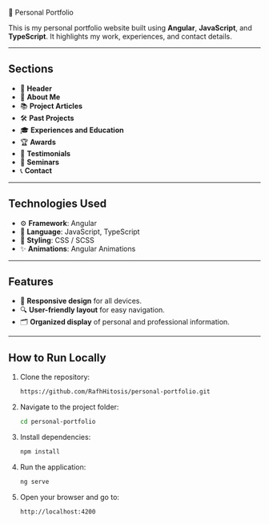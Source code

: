 🚀 Personal Portfolio  

This is my personal portfolio website built using **Angular**, **JavaScript**, and **TypeScript**. It highlights my work, experiences, and contact details.

---

## Sections  

- 📜 **Header**  
- 👤 **About Me**  
- 📚 **Project Articles**  
- 🛠️ **Past Projects**  
- 🎓 **Experiences and Education**  
- 🏆 **Awards**  
- 💬 **Testimonials**  
- 🎤 **Seminars**  
- 📞 **Contact**  

---

## Technologies Used  

- ⚙️ **Framework**: Angular  
- 📝 **Language**: JavaScript, TypeScript  
- 🎨 **Styling**: CSS / SCSS  
- ✨ **Animations**: Angular Animations  

---

## Features  

- 📱 **Responsive design** for all devices.  
- 🔍 **User-friendly layout** for easy navigation.  
- 🗂️ **Organized display** of personal and professional information.

---

## How to Run Locally  

1. Clone the repository:  
   ```bash
   https://github.com/RafhHitosis/personal-portfolio.git
   ```

2. Navigate to the project folder:  
   ```bash
   cd personal-portfolio
   ```

3. Install dependencies:  
   ```bash
   npm install
   ```

4. Run the application:  
   ```bash
   ng serve
   ```

5. Open your browser and go to:  
   ```
   http://localhost:4200
   ```



